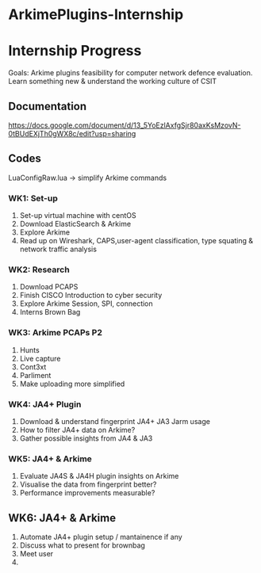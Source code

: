 # ArkimePlugins-Internship
# Internship Progress
Goals: Arkime plugins feasibility for computer network defence evaluation. Learn something new & understand the working culture of CSIT

## Documentation
https://docs.google.com/document/d/13_5YoEzlAxfgSjr80axKsMzovN-0tBUdEXjTh0gWX8c/edit?usp=sharing

## Codes
LuaConfigRaw.lua -> simplify Arkime commands

### WK1: Set-up
1. Set-up virtual machine with centOS
2. Download ElasticSearch & Arkime
3. Explore Arkime 
5. Read up on Wireshark, CAPS,user-agent classification, type squating & network traffic analysis

### WK2: Research
1. Download PCAPS
2. Finish CISCO Introduction to cyber security
3. Explore Arkime Session, SPI, connection
4. Interns Brown Bag

### WK3: Arkime PCAPs P2
1. Hunts
2. Live capture
3. Cont3xt
4. Parliment
5. Make uploading more simplified

### WK4: JA4+ Plugin
1. Download & understand fingerprint JA4+ JA3 Jarm usage
2. How to filter JA4+ data on Arkime?
3. Gather possible insights from JA4 & JA3

### WK5: JA4+ & Arkime
1. Evaluate JA4S & JA4H plugin insights on Arkime
2. Visualise the data from fingerprint better?
3. Performance improvements measurable?

## WK6: JA4+ & Arkime
1.  Automate JA4+ plugin setup / mantainence if any
2.  Discuss what to present for brownbag
3.  Meet user
4.  
